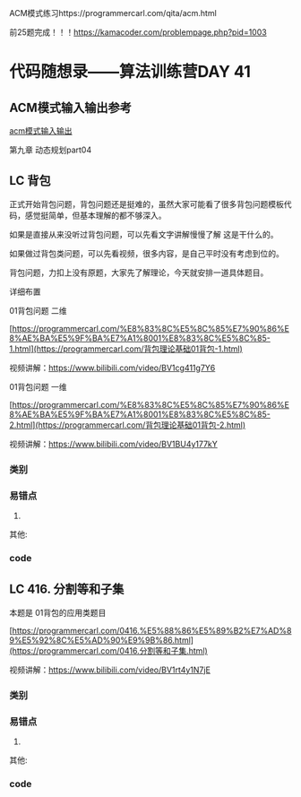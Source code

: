 ACM模式练习https://programmercarl.com/qita/acm.html

前25题完成！！！https://kamacoder.com/problempage.php?pid=1003

# 代码随想录——算法训练营DAY 41

## ACM模式输入输出参考
[acm模式输入输出](https://blog.csdn.net/qq_46046431/article/details/129266738?ops_request_misc=%257B%2522request%255Fid%2522%253A%2522170488815716800197032506%2522%252C%2522scm%2522%253A%252220140713.130102334.pc%255Fall.%2522%257D&request_id=170488815716800197032506&biz_id=0&utm_medium=distribute.pc_search_result.none-task-blog-2~all~first_rank_ecpm_v1~rank_v31_ecpm-2-129266738-null-null.142%5Ev99%5Epc_search_result_base6&utm_term=acm%E6%A8%A1%E5%BC%8F%E8%AF%BB%E5%85%A5vector&spm=1018.2226.3001.4187)

第九章 动态规划part04

## LC 背包

正式开始背包问题，背包问题还是挺难的，虽然大家可能看了很多背包问题模板代码，感觉挺简单，但基本理解的都不够深入。

如果是直接从来没听过背包问题，可以先看文字讲解慢慢了解 这是干什么的。

如果做过背包类问题，可以先看视频，很多内容，是自己平时没有考虑到位的。

背包问题，力扣上没有原题，大家先了解理论，今天就安排一道具体题目。

 详细布置 

 01背包问题 二维 

[https://programmercarl.com/%E8%83%8C%E5%8C%85%E7%90%86%E8%AE%BA%E5%9F%BA%E7%A1%8001%E8%83%8C%E5%8C%85-1.html](https://programmercarl.com/背包理论基础01背包-1.html) 

视频讲解：https://www.bilibili.com/video/BV1cg411g7Y6 

 

 01背包问题 一维 

[https://programmercarl.com/%E8%83%8C%E5%8C%85%E7%90%86%E8%AE%BA%E5%9F%BA%E7%A1%8001%E8%83%8C%E5%8C%85-2.html](https://programmercarl.com/背包理论基础01背包-2.html) 

视频讲解：https://www.bilibili.com/video/BV1BU4y177kY 

 

### 类别



### 易错点

1. 

其他:

### code



## LC  416. 分割等和子集 

本题是 01背包的应用类题目

[https://programmercarl.com/0416.%E5%88%86%E5%89%B2%E7%AD%89%E5%92%8C%E5%AD%90%E9%9B%86.html](https://programmercarl.com/0416.分割等和子集.html)  

视频讲解：https://www.bilibili.com/video/BV1rt4y1N7jE



### 类别



### 易错点

1. 

其他:

### code